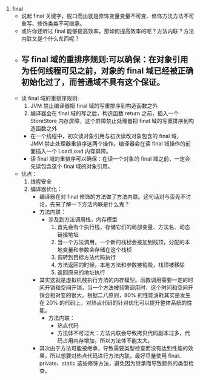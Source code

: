 1. final
    - 说起 final 关键字，脱口而出就是修饰变量变量不可变、修饰方法方法不可重写、修饰类类不可继承。
    - 或许你还听过 final 能够提高效率，那如何提高效率的呢？方法内联？方法内联又是个什么东西呢？
    - 写 final 域的重排序规则:可以确保：在对象引用为任何线程可见之前，对象的 final 域已经被正确初始化过了，而普通域不具有这个保证。
        - 
    - 读 final 域的重排序规则:
        1. JVM 禁止编译器把 final 域的写重排序到构造函数之外
        2. 编译器会在 final 域的写之后，构造函数 return 之前，插入一个 StoreStore 内存屏障，这个屏障禁止处理器把 final 域的写重排序到构造函数之外
        - 在一个线程中，初次读对象引用与初次读改对象包含的 final 域，JMM 禁止处理器重排序这两个操作。编译器会在读 final 域操作的前面插入一个 LoadLoad 内存屏障。
        - 读 final 域的重排序可以确保：在读一个对象的 final 域之前，一定会先读包含这个 final 域的对象引用。
    - 优点：
        1. 线程安全
        2. 编译器优化：
            - 编译器在对 final 修饰的方法做了方法内联。这句话对与否先不讨论，先来了解一下方法内联是什么鬼？
            - 方法内联：
                - 涉及到方法调用栈，内存模型
                    1. 首先会有个执行栈，存储它们的局部变量、方法名、动态链接地址
                    2. 当一个方法调用，一个新的栈桢会被加到栈顶，分配的本地变量和参数会存储在这个栈桢
                    3. 调转到目标方法代码执行
                    4. 方法返回的时候，本地方法和参数被销毁，栈顶被移除
                    5. 返回原来的地址执行
            - 其实这就是虚拟机栈执行方法的内存模型。函数调用需要一定的时间开销和空间开销，当一个方法被频繁调用时，这个时间和空间开销会相对变的很大。根据二八原则，80% 的性能消耗其实是发生在 20% 的代码上，对热点代码的针对优化可以提升整体系统的性能。
                - 方法内联：
                    - 热点代码
                    - 方法体不可过大：方法内联会导致拷贝代码副本过多，代码占用内存增加，所以方法体不能太大。
            - 其次由于方法可能被继承，导致需要类型检查而没有达到性能的效果，所以想要对热点代码进行方法内联，最好尽量使用 final、private、static 这些修饰方法，避免因为继承而导致额外的类型检查。